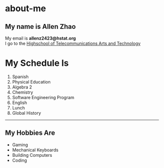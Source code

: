 # about-me
My name is **Allen Zhao**  
---
My email is __allenz2423@hstat.org__  
I go to the [Highschool of Telecommunications Arts and Technology](https://hstat.org)  
# My Schedule Is
1. Spanish 
2. Physical Education 
3. Algebra 2 
4. Chemistry 
5. Software Engineering Program 
6. English 
7. Lunch
8. Global History
---
## My Hobbies Are
* Gaming
* Mechanical Keyboards
* Building Computers
* Coding
